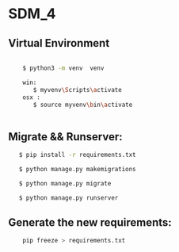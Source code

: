 # SDM_4

## Virtual Environment
```bash

    $ python3 -m venv  venv

    win:
       $ myvenv\Scripts\activate
    osx :
       $ source myvenv\bin\activate
        
```
## Migrate && Runserver:
```bash
   $ pip install -r requirements.txt

   $ python manage.py makemigrations

   $ python manage.py migrate

   $ python manage.py runserver
```

## Generate the new requirements:
```bash
    pip freeze > requirements.txt
```
